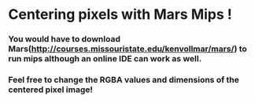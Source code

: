 # Centering pixels with Mars Mips !
### You would have to download Mars(http://courses.missouristate.edu/kenvollmar/mars/) to run mips although an online IDE can work as well.
### Feel free to change the RGBA values and dimensions of the centered pixel image!
